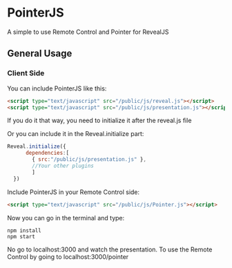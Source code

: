 # PointerJS

A simple to use Remote Control and Pointer for RevealJS

## General Usage

### Client Side

You can include PointerJS like this:
```html
<script type="text/javascript" src="/public/js/reveal.js"></script>
<script type="text/javascript" src="/public/js/presentation.js"></script>
```
If you do it that way, you need to initialize it after the reveal.js file

Or you can include it in the Reveal.initialize part:
```javascript
Reveal.initialize({
      dependencies:[
        { src:"/public/js/presentation.js" },
        //Your other plugins
        ]
  })
```

Include PointerJS in your Remote Control side: 
```html
<script type="text/javascript" src="/public/js/Pointer.js"></script>
```

Now you can go in the terminal and type:
```shell
npm install
npm start
```
No go to localhost:3000 and watch the presentation.
To use the Remote Control by going to localhost:3000/pointer
